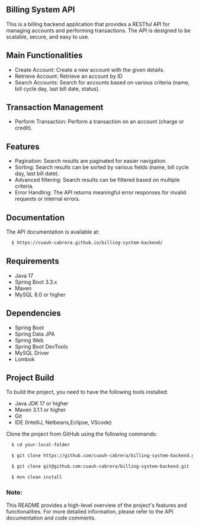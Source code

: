 ## Billing System API
This is a billing backend application that provides a RESTful API for managing accounts and performing transactions. The API is designed to be scalable, secure, and easy to use.

## Main Functionalities

* Create Account: Create a new account with the given details.
* Retrieve Account: Retrieve an account by ID
* Search Accounts: Search for accounts based on various criteria (name, bill cycle day, last bill date, status).

## Transaction Management

* Perform Transaction: Perform a transaction on an account (charge or credit).

## Features

* Pagination: Search results are paginated for easier navigation.
* Sorting: Search results can be sorted by various fields (name, bill cycle day, last bill date).
* Advanced filtering: Search results can be filtered based on multiple criteria.
* Error Handling: The API returns meaningful error responses for invalid requests or internal errors.

## Documentation

The API documentation is available at: 

```sh
  $ https://cuauh-cabrera.github.io/billing-system-backend/
```

## Requirements

* Java 17
* Spring Boot 3.3.x
* Maven
* MySQL 8.0 or higher

## Dependencies
* Spring Boot
* Spring Data JPA
* Spring Web
* Spring Boot DevTools
* MySQL Driver
* Lombok

## Project Build
To build the project, you need to have the following tools installed:

*	Java JDK 17 or higher
*	Maven 3.1.1 or higher
*	Git
*   IDE (IntelliJ, Netbeans,Eclipse, VScode)

Clone the project from GitHub using the following commands:

```sh
  $ cd your-local-folder
```
```sh
  $ git clone https://github.com/cuauh-cabrera/billing-system-backend.git
```
```sh
  $ git clone git@github.com:cuauh-cabrera/billing-system-backend.git
```
```sh
  $ mvn clean install
```
### Note: 

This README provides a high-level overview of the project's features and functionalities. For more detailed information, please refer to the API documentation and code comments.